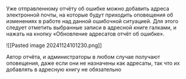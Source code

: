 Уже отправленному отчёту об ошибке можно добавить адреса электронной почты, на которые будут приходить оповещения об изменениях в работе над данной ошибочной ситуацией. Для этого следует отметить выбранные записи в адресной книге галками, и нажать на кнопку «Обновление адресатов отчёт об ошибке». 

![[Pasted image 20241124101230.png]]

Автор отчёта, и администраторы в любом случае получают оповещения, даже если они не назначены как адресаты, так что их добавлять в адресную книгу не обязательно